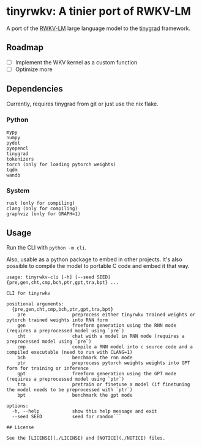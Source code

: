 # tinyrwkv: A tinier port of RWKV-LM

A port of the [RWKV-LM](https://github.com/BlinkDL/RWKV-LM) large language model to the [tinygrad](https://tinygrad.org/) framework.

## Roadmap

- [ ] Implement the WKV kernel as a custom function
- [ ] Optimize more

## Dependencies

Currently, requires tinygrad from git or just use the nix flake.

### Python
```
mypy
numpy
pydot
pyopencl
tinygrad
tokenizers
torch (only for loading pytorch weights)
tqdm
wandb
```

### System
```
rust (only for compiling)
clang (only for compiling)
graphviz (only for GRAPH=1)
```

## Usage

Run the CLI with `python -m cli`.

Also, usable as a python package to embed in other projects. It's also possible to compile the model to portable C code and embed it that way.

```
usage: tinyrwkv-cli [-h] [--seed SEED] {pre,gen,cht,cmp,bch,ptr,gpt,tra,bpt} ...

CLI for tinyrwkv

positional arguments:
  {pre,gen,cht,cmp,bch,ptr,gpt,tra,bpt}
    pre                 preprocess either tinyrwkv trained weights or pytorch trained weights into RNN form
    gen                 freeform generation using the RNN mode (requires a preprocessed model using `pre`)
    cht                 chat with a model in RNN mode (requires a preprocessed model using `pre`)
    cmp                 compile a RNN model into c source code and a compiled executable (need to run with CLANG=1)
    bch                 benchmark the rnn mode
    ptr                 preprocess pytorch weights weights into GPT form for training or inference
    gpt                 freeform generation using the GPT mode (requires a preprocessed model using `ptr`)
    tra                 pretrain or finetune a model (if finetuning the model needs to be preprocessed with `ptr`)
    bpt                 benchmark the gpt mode

options:
  -h, --help            show this help message and exit
  --seed SEED           seed for random```

## License

See the [LICENSE](./LICENSE) and [NOTICE](./NOTICE) files.
